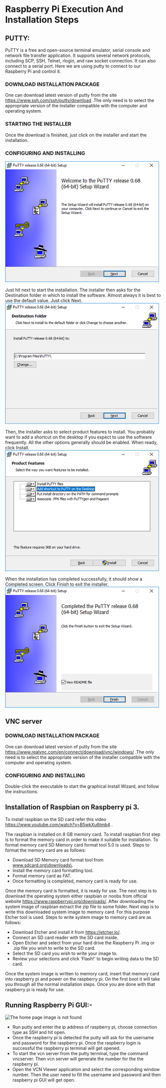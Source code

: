 # Raspberry Pi Execution And Installation Steps
## PUTTY:
PuTTY is a free and open-source terminal emulator, serial console and network file transfer application. It supports several network protocols, including SCP, SSH, Telnet, rlogin, and raw socket connection. It can also connect to a serial port.
Here we are using putty to connect to our Raspberry Pi and control it.

### DOWNLOAD INSTALLATION PACKAGE
One can download latest version of putty from the site https://www.ssh.com/ssh/putty/download .The only need is to select the appropriate version of the installer compatible with the computer and operating system.
### STARTING THE INSTALLER
Once the download is finished, just click on the installer and start the installation.
### CONFIGURING AND INSTALLING
![The home page image is not found](https://github.com/cw-rashmi/AISCMM/blob/master/src/Raspberry_Pi/pics/putty1.png)

Just hit next to start the installation.
The installer then asks for the Destination folder in which to install the software. Almost always it is best to use the default value. Just click Next.
![The home page image is not found](https://github.com/cw-rashmi/AISCMM/blob/master/src/Raspberry_Pi/pics/putty2.png)

Then, the installer asks to select product features to install. You probably want to add a shortcut on the desktop if you expect to use the software frequently. All the other options generally should be enabled. When ready, click Install.
![The home page image is not found](https://github.com/cw-rashmi/AISCMM/blob/master/src/Raspberry_Pi/pics/putty3.png)

When the installation has completed successfully, it should show a Completed screen. Click Finish to exit the installer.
![The home page image is not found](https://github.com/cw-rashmi/AISCMM/blob/master/src/Raspberry_Pi/pics/putty4.png)

## VNC server
### DOWNLOAD INSTALLATION PACKAGE
One can download latest version of putty from the site https://www.realvnc.com/en/connect/download/vnc/windows/ .The only need is to select the appropriate version of the installer compatible with the computer and operating system.
### CONFIGURING AND INSTALLING
Double-click the executable to start the graphical Install Wizard, and follow the instructions.

## Installation of Raspbian on Raspberry pi 3. 
To install raspbian on the SD card refer this video  https://www.youtube.com/watch?v=B5wkXu6tmb4 .

The raspbian is installed on 8 GB memory card. To install raspbian first step is to format the memory card in order to make it suitable for installation. To format memory card SD Memory card format tool 5.0 is used. Steps to format the memory card are as follows:

* Download SD Memory card format tool from www.sdcard.org\downloads\.
* Install the memory card formatting tool.
* Format memory card as FAT.
* Once formatting is completed, memory card is ready for use.

Once the memory card is formatted, it is ready for use. The next step is to download the operating system either raspbian or noobs from official website https://www.raspberrypi.org/downloads/. After downloading the system image of raspbian extract the zip file to some folder. Next step is to write this downloaded system image to memory card. For this purpose Etcher tool is used. Steps to write system image to memory card are as follows:

* Download Etcher and install it from https://etcher.io/.
* Connect an SD card reader with the SD card inside.
* Open Etcher and select from your hard drive the Raspberry Pi .img or .zip file you wish to write to       the SD card.
* Select the SD card you wish to write your image to.
* Review your selections and click 'Flash!' to begin writing data to the SD card.

Once the system image is written to memory card, insert that memory card into raspberry pi and power on the raspberry pi. On the first boot it will take you through all the normal installation steps. Once you are done with that raspberry pi is ready for use.

## Running Raspberry Pi GUI:-
![The home page image is not found](https://github.com/cw-rashmi/AISCMM/blob/master/src/Raspberry_Pi/pics/5.png)
* Run putty and enter the ip address of raspberry pi, choose connection type as SSH and hit open.
* Once the raspberry pi is detected the putty will ask for the username and password for the raspberry pi. Once the raspberry login is successful the raspberry pi terminal will get opened.
* To start the vcn server from the putty terminal, type the command vncserver. Then vcn server will generate the number for the the raspberry pi.
* Open the VCN Viewer application and select the corresponding window number. Then the user need to fill the username and password and then raspberry pi GUI will get open.








